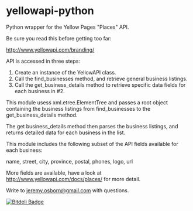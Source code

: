yellowapi-python
================

Python wrapper for the Yellow Pages "Places" API.

Be sure you read this before getting too far:

http://www.yellowapi.com/branding/

API is accessed in three steps:

1. Create an instance of the YellowAPI class.
2. Call the find_businesses method, and retrieve general business listings.
3. Call the get_business_details method to retrieve specific data fields for each business in #2.

This module usess xml.etree.ElementTree and passes a root object containing the business listings from find_businesses to the get_business_details method. 

The get business_details method then parses the business listings, and returns detailed data for each business in the list.

This module includes the following subset of the API fields available for each business: 

name, street, city, province, postal, phones, logo, url

More fields are available, have a look at http://www.yellowapi.com/docs/places/ for more detail.

Write to jeremy.osborn@gmail.com with questions.



[![Bitdeli Badge](https://d2weczhvl823v0.cloudfront.net/jeremydosborn/yellowapi-python/trend.png)](https://bitdeli.com/free "Bitdeli Badge")

